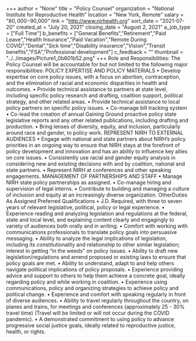 +++
author = "None"
title = "Policy Counsel"
organization = "National Institute for Reproductive Health"
location = "New York, Remote"
salary = "$80,000-$90,000"
link = "http://www.nirhealth.org"
sort_date = "2021-07-20"
created_at = "July 20, 2021"
closing_date = "August 2, 2021"
a_job_type = ["Full Time"]
b_benefits = ["General Benefits","Retirement","Paid Leave","Health Insurance","Paid Vacation","Remote During COVID","Dental","Sick time","Disability insurance","Vision","Transit benefits","FSA","Professional development"]
c_feedback = ""
thumbnail = "../../images/Picture1_0b601b52.png"
+++
Role and Responsibilities: The Policy Counsel will be accountable for but not limited to the following major responsibilities:
POLICY EXPERTISE AND POLICY MATERIALS
• Develop expertise on core policy issues, with a focus on abortion, contraception, and the elimination of racial and economic disparities in health and outcomes.
• Provide technical assistance to partners at state level, including specific policy research and drafting, coalition support, political strategy, and other related areas.
• Provide technical assistance to local policy partners on specific policy issues.
• Co-manage bill tracking system
• Co-lead the creation of annual Gaining Ground proactive policy state legislative reports and any other related publications, including drafting and production.
• Bring lenses of diversity, equity, and inclusion, particularly around race and gender, to policy work.
REPRESENT NIRH TO EXTERNAL AUDIENCES
• Engage with national and state partners about NIRH’s policy priorities in an ongoing way to ensure that NIRH stays at the forefront of policy development and innovation and has an ability to influence key allies on core issues.
• Consistently use racial and gender equity analysis in considering new and existing decisions with and by coalition, national and state partners.
• Represent NIRH at conferences and other speaking engagements.
MANAGEMENT OF PARTNERSHIPS AND STAFF
• Manage NIRH state policy partnerships as assigned.
• Co-manage hiring and supervision of legal interns.
• Contribute to building and managing a culture of inclusion and equity at an increasingly diverse organization.
OtherDuties As Assigned
Preferred Qualifications
• J.D. Required, with three to seven years of relevant legislative, political, policy or legal experience.
• Experience reading and analyzing legislation and regulations at the federal, state and local level, and explaining content clearly and engagingly to variety of audiences both orally and in writing.
• Comfort with working with communications professionals to translate policy goals into persuasive messaging.
• Ability to analyze the legal implications of legislation, including its constitutionality and relationship to other similar legislation; interest in getting “in the weeds” on policy issues.
• Ability to draft new legislation/regulations and amend proposed or existing laws to ensure that policy goals are met.
• Ability to understand, adapt to and help others navigate political implications of policy proposals.
• Experience providing advice and support to others to help them achieve a concrete goal, ideally regarding policy and while working in coalition.
• Experience using communications, policy and organizing strategies to achieve policy and political change.
• Experience and comfort with speaking regularly in front of diverse audiences.
• Ability to travel regularly throughout the country, on planes and trains, for meetings and conferences (approximately 25 - 30% travel time) (Travel will be limited or will not occur during the COVID pandemic).
• A demonstrated commitment to using policy to advance progressive social justice goals, ideally related to reproductive justice, health, or rights.